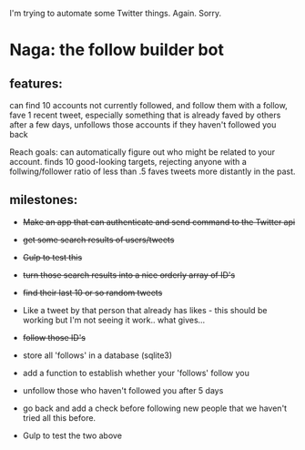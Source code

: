 I'm trying to automate some Twitter things. Again. Sorry.
# Naga: the follow builder bot

## features:
can find 10 accounts not currently followed, and follow them
with a follow, fave 1 recent tweet, especially something that is already faved by others
after a few days, unfollows those accounts if they haven't followed you back

Reach goals:
can automatically figure out who might be related to your account.
finds 10 good-looking targets, rejecting anyone with a follwing/follower ratio of less than .5
faves tweets more distantly in the past.



## milestones:

* ~~Make an app that can authenticate and send command to the Twitter api~~

* ~~get some search results of users/tweets~~

* ~~Gulp to test this~~

* ~~turn those search results into a nice orderly array of ID's~~

* ~~find their last 10 or so random tweets~~

* Like a tweet by that person that already has likes - this should be working but I'm not seeing it work.. what gives...

* ~~follow those ID's~~

*  store all 'follows' in a database (sqlite3)
* add a function to establish whether your 'follows' follow you
* unfollow those who haven't followed you after 5 days
* go back and add a check before following new people that we haven't tried all this before.

* Gulp to test the two above
